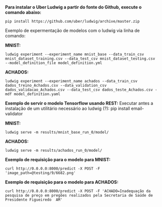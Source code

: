 **Para instalar o Uber Ludwig a partir do fonte do Github, execute o comando abaixo:**
```
pip install https://github.com/uber/ludwig/archive/master.zip
```
Exemplo de expermentação de modelos com o ludwig via linha de comando:

**MNIST:**
```
ludwig experiment --experiment_name mnist_base --data_train_csv  mnist_dataset_training.csv --data_test_csv mnist_dataset_testing.csv  --model_definition_file model_definition.yml
```
**ACHADOS:**
```
ludwig experiment --experiment_name achados --data_train_csv dados_treino_Achados.csv --data_validation_csv dados_validacao_Achados.csv --data_test_csv dados_teste_Achados.csv -mdf model_definition.yaml
```

**Exemplo de servir o modelo Tensorflow usando REST:**
Executar antes a instalação de um utilitário necessário ao ludwig (?): pip install email-validator

**MNIST:**
```
ludwig serve -m results/mnist_base_run_0/model/
```
**ACHADOS:**
```
ludwig serve -m results/achados_run_0/model/
```
**Exemplo de requisição para o modelo para MNIST:**
```
curl http://0.0.0.0:8000/predict -X POST -F 'image_path=@testing/9/6682.png'
```
**Exemplo de requisição para o modelo para ACHADOS:**
```
curl http://0.0.0.0:8000/predict -X POST -F 'ACHADO=Inadequação da pesquisa de preço em pregões realizados pela Secretaria de Saúde de Presidente Figueiredo  AM' 
```
